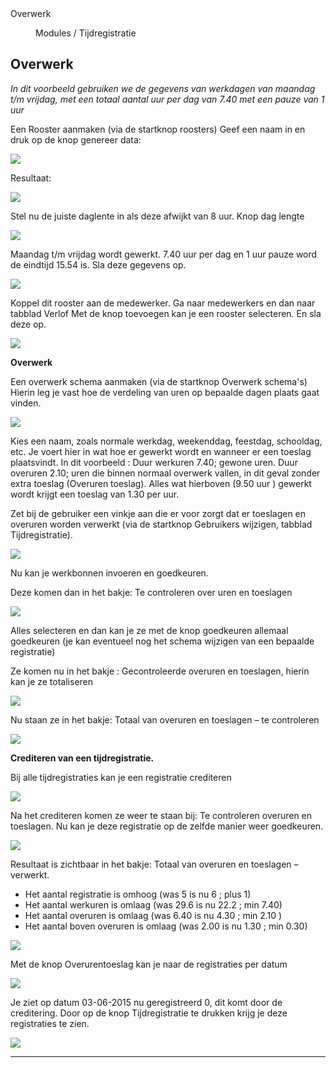 <properties>
	<page>
		<title>Overwerk</title>
		<description>Overwerk</description>
	</page>
	<menu>
		<position>Modules / Tijdregistratie</position>
		<title>Overwerk</title>
	</menu>
</properties>

## Overwerk ##

*In dit voorbeeld gebruiken we de gegevens van werkdagen van maandag t/m vrijdag, met een totaal aantal uur per dag van 7.40 met een pauze van 1 uur*

Een Rooster aanmaken (via de startknop roosters)
Geef een naam in en druk op de knop genereer data:

![](images/1.jpeg)

Resultaat:

![](images/2.jpeg)

Stel nu de juiste daglente in als deze afwijkt van 8 uur. Knop dag lengte

![](images/3.jpeg)

Maandag t/m vrijdag wordt gewerkt. 7.40 uur per dag en 1 uur pauze word de eindtijd 15.54 is.
Sla deze gegevens op.
 
![](images/4.jpeg)

Koppel dit rooster aan de medewerker.
Ga naar medewerkers en dan naar tabblad Verlof
Met de knop toevoegen kan je een rooster selecteren. En sla deze op.

![](images/5.jpeg)

**Overwerk**

Een overwerk schema aanmaken (via de startknop Overwerk schema's)
Hierin leg je vast hoe de verdeling van uren op bepaalde dagen plaats gaat vinden.

![](images/6.jpeg)

Kies een naam, zoals normale werkdag, weekenddag, feestdag, schooldag, etc.  Je voert hier in wat hoe er gewerkt wordt en wanneer er een toeslag plaatsvindt. In dit voorbeeld : Duur werkuren 7.40; gewone uren. Duur overuren 2.10; uren die binnen normaal overwerk vallen, in dit geval zonder extra toeslag (Overuren toeslag). Alles wat hierboven (9.50 uur ) gewerkt wordt krijgt een toeslag van 1.30 per uur.

Zet bij de gebruiker een vinkje aan die er voor zorgt dat er toeslagen en overuren worden verwerkt
(via de startknop Gebruikers wijzigen, tabblad Tijdregistratie).

![](images/7.jpeg)

Nu kan je werkbonnen invoeren en goedkeuren.

Deze komen dan in het bakje: Te controleren over uren en toeslagen

![](images/8.jpeg)

Alles selecteren en dan kan je ze met de knop goedkeuren allemaal goedkeuren (je kan eventueel nog het schema wijzigen van een bepaalde registratie) 

Ze komen nu in het bakje : Gecontroleerde overuren en toeslagen, hierin kan je ze totaliseren

![](images/9.jpeg)

Nu staan ze in het bakje: Totaal van overuren en toeslagen – te controleren
 
![](images/10.jpeg)

**Crediteren van een tijdregistratie.**

Bij alle tijdregistraties kan je een registratie crediteren

![](images/11.jpeg)

Na het crediteren komen ze weer te staan bij: Te controleren overuren en toeslagen.
Nu kan je deze registratie op de zelfde manier weer goedkeuren.

![](images/12.jpeg)

Resultaat is zichtbaar in het bakje: Totaal van overuren en toeslagen – verwerkt.

* Het aantal registratie is omhoog (was 5 is nu 6 ; plus 1)
* Het aantal werkuren is omlaag (was 29.6 is nu 22.2 ; min 7.40)
* Het aantal overuren is omlaag (was  6.40 is nu 4.30 ; min 2.10 )
* Het aantal boven overuren is omlaag (was 2.00 is nu 1.30 ; min 0.30)

![](images/13.jpeg)

Met de knop Overurentoeslag kan je naar de registraties per datum

![](images/14.jpeg)

Je ziet op datum 03-06-2015 nu geregistreerd 0, dit komt door de creditering.
Door op de knop Tijdregistratie te drukken krijg je deze registraties te zien.

![](images/15.jpeg)

--------------






